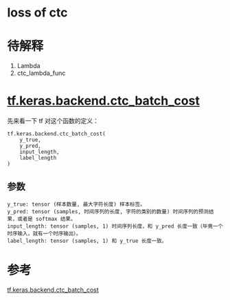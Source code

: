 # loss of ctc

# 待解释

1. Lambda
2. ctc_lambda_func
# [tf.keras.backend.ctc_batch_cost](https://www.tensorflow.org/api_docs/python/tf/keras/backend/ctc_batch_cost)
先来看一下 tf 对这个函数的定义：
```
tf.keras.backend.ctc_batch_cost(
    y_true,
    y_pred,
    input_length,
    label_length
)
```
## 参数
```
y_true: tensor (样本数量, 最大字符长度) 样本标签。
y_pred: tensor (samples, 时间序列的长度, 字符的类别的数量) 时间序列的预测结果，或者是 softmax 结果。
input_length: tensor (samples, 1) 时间序列长度，和 y_pred 长度一致（毕竟一个时序输入，就有一个时序输出）。
label_length: tensor (samples, 1) 和 y_true 长度一致。

```




# 参考
[tf.keras.backend.ctc_batch_cost](https://www.tensorflow.org/api_docs/python/tf/keras/backend/ctc_batch_cost)
